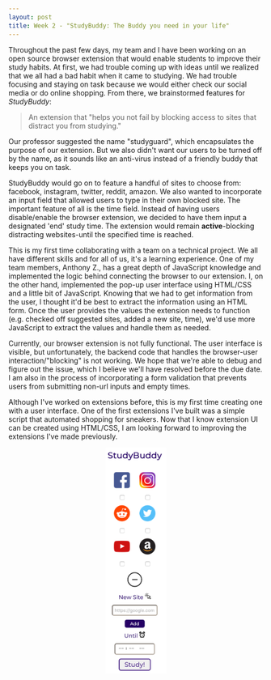 ```yaml
---
layout: post
title: Week 2 - "StudyBuddy: The Buddy you need in your life"
---
```


Throughout the past few days, my team and I have been working on an open source browser extension that would enable students to improve their study habits. At first, we had trouble coming up with ideas until we realized that we all had a bad habit when it came to studying. We had trouble focusing and staying on task because we would either check our social media or do online shopping. From there, we brainstormed features for *StudyBuddy*: 
> An extension that "helps you not fail by blocking access to sites that distract you from studying."

Our professor suggested the name "studyguard", which encapsulates the purpose of our extension. But we also didn't want our users to be turned off by the name, as it sounds like an anti-virus instead of a friendly buddy that keeps you on task. 

StudyBuddy would go on to feature a handful of sites to choose from: facebook, instagram, twitter, reddit, amazon. We also wanted to incorporate an input field that allowed users to type in their own blocked site. The important feature of all is the time field. Instead of having users disable/enable the browser extension, we decided to have them input a designated 'end' study time. The extension would remain **active**-blocking distracting websites-until the specified time is reached.

This is my first time collaborating with a team on a technical project. We all have different skills and for all of us, it's a learning experience. One of my team members, Anthony Z., has a great depth of JavaScript knowledge and implemented the logic behind connecting the browser to our extension. I, on the other hand, implemented the pop-up user interface using HTML/CSS and a little bit of JavaScript. Knowing that we had to get information from the user, I thought it'd be best to extract the information using an HTML form. Once the user provides the values the extension needs to function (e.g. checked off suggested sites, added a new site, time), we'd use more JavaScript to extract the values and handle them as needed.

Currently, our browser extension is not fully functional. The user interface is visible, but unfortunately, the backend code that handles the browser-user interaction/"blocking" is not working. We hope that we're able to debug and figure out the issue, which I believe we'll have resolved before the due date. I am also in the process of incorporating a form validation that prevents users from submitting non-url inputs and empty times.

Although I've worked on extensions before, this is my first time creating one with a user interface. One of the first extensions I've built was a simple script that automated shopping for sneakers. Now that I know extension UI can be created using HTML/CSS, I am looking forward to improving the extensions I've made previously.

<p align="center">
<img src="studybuddy.png" width="120">
</p>
